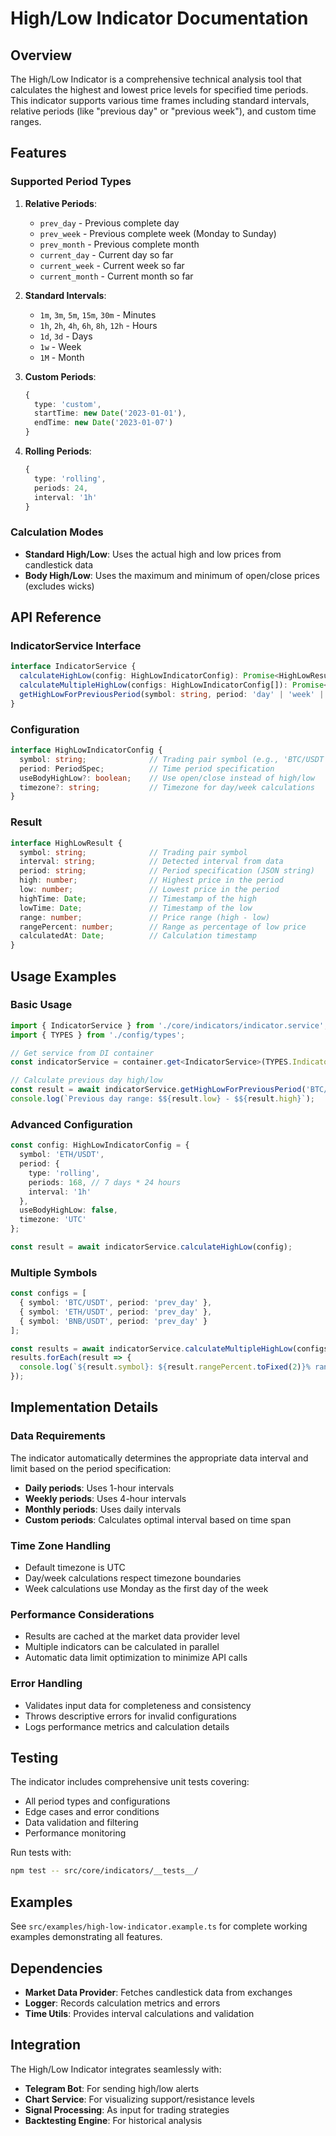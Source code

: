 # High/Low Indicator Documentation

## Overview

The High/Low Indicator is a comprehensive technical analysis tool that calculates the highest and lowest price levels for specified time periods. This indicator supports various time frames including standard intervals, relative periods (like "previous day" or "previous week"), and custom time ranges.

## Features

### Supported Period Types

1. **Relative Periods**: 
   - `prev_day` - Previous complete day
   - `prev_week` - Previous complete week (Monday to Sunday)
   - `prev_month` - Previous complete month
   - `current_day` - Current day so far
   - `current_week` - Current week so far
   - `current_month` - Current month so far

2. **Standard Intervals**: 
   - `1m`, `3m`, `5m`, `15m`, `30m` - Minutes
   - `1h`, `2h`, `4h`, `6h`, `8h`, `12h` - Hours
   - `1d`, `3d` - Days
   - `1w` - Week
   - `1M` - Month

3. **Custom Periods**:
   ```typescript
   {
     type: 'custom',
     startTime: new Date('2023-01-01'),
     endTime: new Date('2023-01-07')
   }
   ```

4. **Rolling Periods**:
   ```typescript
   {
     type: 'rolling',
     periods: 24,
     interval: '1h'
   }
   ```

### Calculation Modes

- **Standard High/Low**: Uses the actual high and low prices from candlestick data
- **Body High/Low**: Uses the maximum and minimum of open/close prices (excludes wicks)

## API Reference

### IndicatorService Interface

```typescript
interface IndicatorService {
  calculateHighLow(config: HighLowIndicatorConfig): Promise<HighLowResult>;
  calculateMultipleHighLow(configs: HighLowIndicatorConfig[]): Promise<HighLowResult[]>;
  getHighLowForPreviousPeriod(symbol: string, period: 'day' | 'week' | 'month', interval?: string): Promise<HighLowResult>;
}
```

### Configuration

```typescript
interface HighLowIndicatorConfig {
  symbol: string;              // Trading pair symbol (e.g., 'BTC/USDT')
  period: PeriodSpec;          // Time period specification
  useBodyHighLow?: boolean;    // Use open/close instead of high/low
  timezone?: string;           // Timezone for day/week calculations
}
```

### Result

```typescript
interface HighLowResult {
  symbol: string;              // Trading pair symbol
  interval: string;            // Detected interval from data
  period: string;              // Period specification (JSON string)
  high: number;                // Highest price in the period
  low: number;                 // Lowest price in the period
  highTime: Date;              // Timestamp of the high
  lowTime: Date;               // Timestamp of the low
  range: number;               // Price range (high - low)
  rangePercent: number;        // Range as percentage of low price
  calculatedAt: Date;          // Calculation timestamp
}
```

## Usage Examples

### Basic Usage

```typescript
import { IndicatorService } from './core/indicators/indicator.service';
import { TYPES } from './config/types';

// Get service from DI container
const indicatorService = container.get<IndicatorService>(TYPES.IndicatorService);

// Calculate previous day high/low
const result = await indicatorService.getHighLowForPreviousPeriod('BTC/USDT', 'day');
console.log(`Previous day range: $${result.low} - $${result.high}`);
```

### Advanced Configuration

```typescript
const config: HighLowIndicatorConfig = {
  symbol: 'ETH/USDT',
  period: {
    type: 'rolling',
    periods: 168, // 7 days * 24 hours
    interval: '1h'
  },
  useBodyHighLow: false,
  timezone: 'UTC'
};

const result = await indicatorService.calculateHighLow(config);
```

### Multiple Symbols

```typescript
const configs = [
  { symbol: 'BTC/USDT', period: 'prev_day' },
  { symbol: 'ETH/USDT', period: 'prev_day' },
  { symbol: 'BNB/USDT', period: 'prev_day' }
];

const results = await indicatorService.calculateMultipleHighLow(configs);
results.forEach(result => {
  console.log(`${result.symbol}: ${result.rangePercent.toFixed(2)}% range`);
});
```

## Implementation Details

### Data Requirements

The indicator automatically determines the appropriate data interval and limit based on the period specification:

- **Daily periods**: Uses 1-hour intervals
- **Weekly periods**: Uses 4-hour intervals  
- **Monthly periods**: Uses daily intervals
- **Custom periods**: Calculates optimal interval based on time span

### Time Zone Handling

- Default timezone is UTC
- Day/week calculations respect timezone boundaries
- Week calculations use Monday as the first day of the week

### Performance Considerations

- Results are cached at the market data provider level
- Multiple indicators can be calculated in parallel
- Automatic data limit optimization to minimize API calls

### Error Handling

- Validates input data for completeness and consistency
- Throws descriptive errors for invalid configurations
- Logs performance metrics and calculation details

## Testing

The indicator includes comprehensive unit tests covering:

- All period types and configurations
- Edge cases and error conditions
- Data validation and filtering
- Performance monitoring

Run tests with:
```bash
npm test -- src/core/indicators/__tests__/
```

## Examples

See `src/examples/high-low-indicator.example.ts` for complete working examples demonstrating all features.

## Dependencies

- **Market Data Provider**: Fetches candlestick data from exchanges
- **Logger**: Records calculation metrics and errors
- **Time Utils**: Provides interval calculations and validation

## Integration

The High/Low Indicator integrates seamlessly with:

- **Telegram Bot**: For sending high/low alerts
- **Chart Service**: For visualizing support/resistance levels
- **Signal Processing**: As input for trading strategies
- **Backtesting Engine**: For historical analysis
